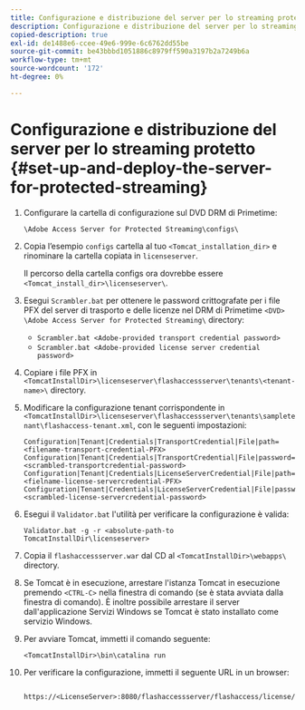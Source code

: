 ```yaml
---
title: Configurazione e distribuzione del server per lo streaming protetto
description: Configurazione e distribuzione del server per lo streaming protetto
copied-description: true
exl-id: de1488e6-ccee-49e6-999e-6c6762dd55be
source-git-commit: be43bbbd1051886c8979ff590a3197b2a7249b6a
workflow-type: tm+mt
source-wordcount: '172'
ht-degree: 0%

---
```


# Configurazione e distribuzione del server per lo streaming protetto {#set-up-and-deploy-the-server-for-protected-streaming}

1. Configurare la cartella di configurazione sul DVD DRM di Primetime:

   `\Adobe Access Server for Protected Streaming\configs\`
1. Copia l’esempio `configs` cartella al tuo `<Tomcat_installation_dir>` e rinominare la cartella copiata in `licenseserver`.

   Il percorso della cartella configs ora dovrebbe essere `<Tomcat_install_dir>\licenseserver\`.
1. Esegui `Scrambler.bat` per ottenere le password crittografate per i file PFX del server di trasporto e delle licenze nel DRM di Primetime `<DVD>` `\Adobe Access Server for Protected Streaming\` directory:

   * `Scrambler.bat <Adobe-provided transport credential password>`
   * `Scrambler.bat <Adobe-provided license server credential password>`

1. Copiare i file PFX in `<TomcatInstallDir>\licenseserver\flashaccessserver\tenants\<tenant-name>\` directory.
1. Modificare la configurazione tenant corrispondente in `<TomcatInstallDir>\licenseserver\flashaccessserver\tenants\sampletenant\flashaccess-tenant.xml`, con le seguenti impostazioni:

   ```
   Configuration|Tenant|Credentials|TransportCredential|File|path=<filename-transport-credential-PFX> 
   Configuration|Tenant|Credentials|TransportCredential|File|password=<scrambled-transportcredential-password> 
   Configuration|Tenant|Credentials|LicenseServerCredential|File|path=<fielname-license-servercredential-PFX> 
   Configuration|Tenant|Credentials|LicenseServerCredential|File|password=<scrambled-license-servercredential-password>
   ```

1. Esegui il `Validator.bat` l&#39;utilità per verificare la configurazione è valida:

   ```
   Validator.bat -g -r <absolute-path-to TomcatInstallDir\licenseserver>
   ```

1. Copia il `flashaccessserver.war` dal CD al `<TomcatInstallDir>\webapps\` directory.
1. Se Tomcat è in esecuzione, arrestare l&#39;istanza Tomcat in esecuzione premendo `<CTRL-C>` nella finestra di comando (se è stata avviata dalla finestra di comando). È inoltre possibile arrestare il server dall&#39;applicazione Servizi Windows se Tomcat è stato installato come servizio Windows.
1. Per avviare Tomcat, immetti il comando seguente:

   ```
   <TomcatInstallDir>\bin\catalina run
   ```

1. Per verificare la configurazione, immetti il seguente URL in un browser:

   ```
    https://<LicenseServer>:8080/flashaccessserver/flashaccess/license/v2
   ```
